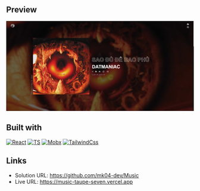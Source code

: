 ## Preview
![Preview image](./public/preview.png)

## Built with
[![React][React.js]][React-url]
[![TS]][TS-url]
[![Mobx]][Mobx-url]
[![TailwindCss]][TailwindCss-url]

## Links
- Solution URL: https://github.com/mk04-dev/Music
- Live URL: https://music-taupe-seven.vercel.app

[React.js]: https://img.shields.io/badge/React-20232A?style=for-the-badge&logo=react&logoColor=61DAFB
[React-url]: https://reactjs.org/
[TS]: https://img.shields.io/badge/typescript-20232A?style=for-the-badge&logo=typescript&logoColor=3178C6
[TS-url]: https://www.typescriptlang.org/
[Mobx]: https://img.shields.io/badge/mobx-20232A?style=for-the-badge&logo=mobx&logoColor=FF9955
[Mobx-url]: https://mobx.js.org/
[TailwindCSS]: https://img.shields.io/badge/tailwindcss-20232A?style=for-the-badge&logo=tailwindcss&logoColor=#06B6D4
[TailwindCSS-url]: https://tailwindcss.com/
